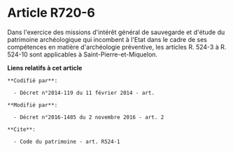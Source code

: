 # Article R720-6

Dans l'exercice des missions d'intérêt général de sauvegarde et d'étude du patrimoine archéologique qui incombent à l'Etat
dans le cadre de ses compétences en matière d'archéologie préventive, les articles R. 524-3 à R. 524-10 sont applicables à
Saint-Pierre-et-Miquelon.

**Liens relatifs à cet article**

	**Codifié par**:

	  - Décret n°2014-119 du 11 février 2014 - art.

	**Modifié par**:

	  - Décret n°2016-1485 du 2 novembre 2016 - art. 2

	**Cite**:

	  - Code du patrimoine - art. R524-1
